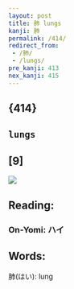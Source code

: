 ```yaml
---
layout: post
title: 肺 lungs
kanji: 肺
permalink: /414/
redirect_from:
 - /肺/
 - /lungs/
pre_kanji: 413
nex_kanji: 415
---
```


## {414}

## `lungs`

## [9]

<div class="stroke"><img src="E882BA.png" /></div>

## Reading:

### On-Yomi: ハイ

## Words:

肺(はい): lung
